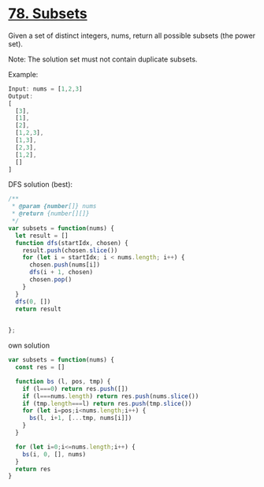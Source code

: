 
# [78. Subsets](https://leetcode.com/problems/subsets/)
Given a set of distinct integers, nums, return all possible subsets (the power set).

Note: The solution set must not contain duplicate subsets.

Example:
```js
Input: nums = [1,2,3]
Output:
[
  [3],
  [1],
  [2],
  [1,2,3],
  [1,3],
  [2,3],
  [1,2],
  []
]
```
DFS solution (best):
```js
/**
 * @param {number[]} nums
 * @return {number[][]}
 */
var subsets = function(nums) {
  let result = []
  function dfs(startIdx, chosen) {
    result.push(chosen.slice())
    for (let i = startIdx; i < nums.length; i++) {
      chosen.push(nums[i])
      dfs(i + 1, chosen)
      chosen.pop()
    }
  }
  dfs(0, [])
  return result

  
};
```
own solution
```js
var subsets = function(nums) {
  const res = []

  function bs (l, pos, tmp) {
    if (l===0) return res.push([])
    if (l===nums.length) return res.push(nums.slice())
    if (tmp.length===l) return res.push(tmp.slice())
    for (let i=pos;i<nums.length;i++) {
      bs(l, i+1, [...tmp, nums[i]])
    }
  }

  for (let i=0;i<=nums.length;i++) {
    bs(i, 0, [], nums)
  }
  return res
}
```
